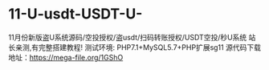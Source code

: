 # 11-U-usdt-USDT-U-
11月份新版盗U系统源码/空投授权/盗usdt/扫码转账授权/USDT空投/秒U系统 站长亲测,有完整搭建教程! 测试环境: PHP7.1+MySQL5.7+PHP扩展sg11  源代码下载地址：https://mega-file.org/1GShO
